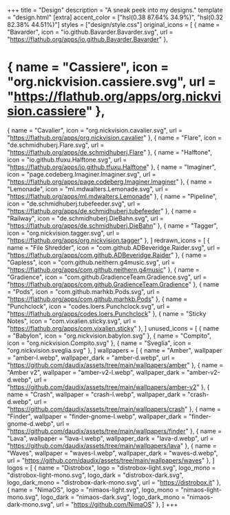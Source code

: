 +++
title = "Design"
description = "A sneak peek into my designs."
template = "design.html"
[extra]
accent_color = ["hsl(0.38 87.64% 34.9%)", "hsl(0.32 82.38% 44.51%)"]
styles = ["design/style.css"]
original_icons = [
  { name = "Bavarder", icon = "io.github.Bavarder.Bavarder.svg", url = "https://flathub.org/apps/io.github.Bavarder.Bavarder" },
  # { name = "Cassiere", icon = "org.nickvision.cassiere.svg", url = "https://flathub.org/apps/org.nickvision.cassiere" },
  { name = "Cavalier", icon = "org.nickvision.cavalier.svg", url = "https://flathub.org/apps/org.nickvision.cavalier" },
  { name = "Flare", icon = "de.schmidhuberj.Flare.svg", url = "https://flathub.org/apps/de.schmidhuberj.Flare" },
  { name = "Halftone", icon = "io.github.tfuxu.Halftone.svg", url = "https://flathub.org/apps/io.github.tfuxu.Halftone" },
  { name = "Imaginer", icon = "page.codeberg.Imaginer.Imaginer.svg", url = "https://flathub.org/apps/page.codeberg.Imaginer.Imaginer" },
  { name = "Lemonade", icon = "ml.mdwalters.Lemonade.svg", url = "https://flathub.org/apps/ml.mdwalters.Lemonade" },
  { name = "Pipeline", icon = "de.schmidhuberj.tubefeeder.svg", url = "https://flathub.org/apps/de.schmidhuberj.tubefeeder" },
  { name = "Railway", icon = "de.schmidhuberj.DieBahn.svg", url = "https://flathub.org/apps/de.schmidhuberj.DieBahn" },
  { name = "Tagger", icon = "org.nickvision.tagger.svg", url = "https://flathub.org/apps/org.nickvision.tagger" },
]
redrawn_icons = [
  { name = "File Shredder", icon = "com.github.ADBeveridge.Raider.svg", url = "https://flathub.org/apps/com.github.ADBeveridge.Raider" },
  { name = "Gapless", icon = "com.github.neithern.g4music.svg", url = "https://flathub.org/apps/com.github.neithern.g4music" },
  { name = "Gradience", icon = "com.github.GradienceTeam.Gradience.svg", url = "https://flathub.org/apps/com.github.GradienceTeam.Gradience" },
  { name = "Pods", icon = "com.github.marhkb.Pods.svg", url = "https://flathub.org/apps/com.github.marhkb.Pods" },
  { name = "Punchclock", icon = "codes.loers.Punchclock.svg", url = "https://flathub.org/apps/codes.loers.Punchclock" },
  { name = "Sticky Notes", icon = "com.vixalien.sticky.svg", url = "https://flathub.org/apps/com.vixalien.sticky" },
]
unused_icons = [
  { name = "Babylon", icon = "org.nickvision.babylon.svg" },
  { name = "Compito", icon = "org.nickvision.Compito.svg" },
  { name = "Sveglia", icon = "org.nickvision.sveglia.svg" },
]
wallpapers = [
  { name = "Amber", wallpaper = "amber-l.webp", wallpaper_dark = "amber-d.webp", url = "https://github.com/daudix/assets/tree/main/wallpapers/amber" },
  { name = "Amber v2", wallpaper = "amber-v2-l.webp", wallpaper_dark = "amber-v2-d.webp", url = "https://github.com/daudix/assets/tree/main/wallpapers/amber-v2" },
  { name = "Crash", wallpaper = "crash-l.webp", wallpaper_dark = "crash-d.webp", url = "https://github.com/daudix/assets/tree/main/wallpapers/crash" },
  { name = "Finder", wallpaper = "finder-gnome-l.webp", wallpaper_dark = "finder-gnome-d.webp", url = "https://github.com/daudix/assets/tree/main/wallpapers/finder" },
  { name = "Lava", wallpaper = "lava-l.webp", wallpaper_dark = "lava-d.webp", url = "https://github.com/daudix/assets/tree/main/wallpapers/lava" },
  { name = "Waves", wallpaper = "waves-l.webp", wallpaper_dark = "waves-d.webp", url = "https://github.com/daudix/assets/tree/main/wallpapers/waves" },
]
logos = [
  { name = "Distrobox", logo = "distrobox-light.svg", logo_mono = "distrobox-light-mono.svg", logo_dark = "distrobox-dark.svg", logo_dark_mono = "distrobox-dark-mono.svg", url = "https://distrobox.it" },
  { name = "NimaOS", logo = "nimaos-light.svg", logo_mono = "nimaos-light-mono.svg", logo_dark = "nimaos-dark.svg", logo_dark_mono = "nimaos-dark-mono.svg", url = "https://github.com/NimaOS" },
]
+++
